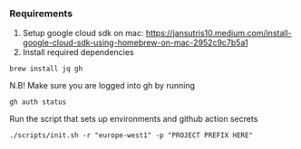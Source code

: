 ### Requirements

1. Setup google cloud sdk on mac: https://jansutris10.medium.com/install-google-cloud-sdk-using-homebrew-on-mac-2952c9c7b5a1
2. Install required dependencies

```shell
brew install jq gh
```

N.B! Make sure you are logged into gh by running

```shell
gh auth status
```

Run the script that sets up environments and github action secrets

```shell
./scripts/init.sh -r "europe-west1" -p "PROJECT PREFIX HERE"
```
